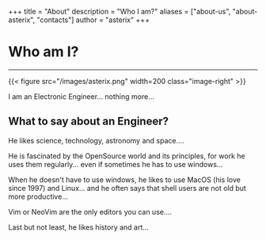+++
title = "About"
description = "Who I am?"
aliases = ["about-us", "about-asterix", "contacts"]
author = "asterix"
+++

# Who am I?
---

{{< figure src="/images/asterix.png" width=200 class="image-right" >}}

I am an Electronic Engineer... nothing more...

## What to say about an Engineer?

He likes science, technology, astronomy and space....

He is fascinated by the OpenSource world and its principles, for work he uses them regularly... even if sometimes he has to use windows...

When he doesn't have to use windows, he likes to use MacOS (his love since 1997) and Linux... and he often says that shell users are not old but more productive...

Vim or NeoVim are the only editors you can use....

Last but not least, he likes history and art...

